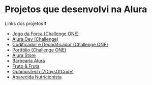 # Projetos que desenvolvi na Alura 
Links dos projetos ⏬
<br>
<ul>
    <li><a href="https://forca-three.vercel.app/" target="_blank">Jogo da Forca (Challenge ONE)</a></li>
    <li><a href="https://dev-one-kappa.vercel.app/" target="_blank">Alura Dev (Challenge)</a></li>
    <li><a href="https://codificador-edecodificador.vercel.app/" target="_blank">Codificador e Decodificador (Challenge ONE)</a></li>
    <li><a href="https://portfolio-driica.vercel.app/" target="_blank">Portfólio (Challenge ONE)</a></li>
    <li><a href="https://alura-store-rho.vercel.app/" target="_blank">Alura Store</a></li>
    <li><a href="https://barbearia-alura-365v.vercel.app/" target="_blank">Barbearia Alura</a></li>
    <li><a href="https://fruta.vercel.app/" target="_blank">Fruto & Fruta</a></li>
    <li><a href="https://optimus-tech-wheat.vercel.app/" target="_blank">OptimusTech (7DaysOfCode) </a></li>
    <li><a href="https://nutricionista-aparecida.vercel.app/" target="_blank">Aparecida Nutricionista</a></li>
    
</ul>
